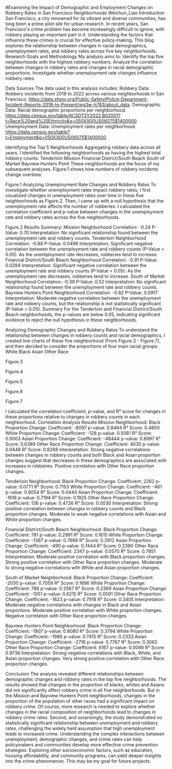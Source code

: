 #Examining the Impact of Demographic and Employment Changes on Robbery Rates in San Francisco Neighborhoods
Weichun_Liao
Introduction
San Francisco, a city renowned for its vibrant and diverse communities, has long been a prime pilot site for urban research. In recent years, San Francisco's crime problem has become increasingly difficult to ignore, with robbery playing an important part in it. Understanding the factors that influence these crimes is crucial for effective policy-making. This blog explores the relationship between changes in racial demographics, unemployment rates, and robbery rates across five key neighborhoods.
Research Goals and Methodology
My analysis aims to:
Identify the top five neighborhoods with the highest robbery numbers.
Analyze the correlation between changes in robbery rates and changes in racial demographic proportions.
Investigate whether unemployment rate changes influence robbery rates.


Data Sources
The data used in this analysis includes:
Robbery Data: Robbery incidents from 2018 to 2022 across various neighborhoods in San Francisco. https://data.sfgov.org/Public-Safety/Police-Department-Incident-Reports-2018-to-Present/wg3w-h783/about_data. 
Demographic Data: Racial demographic proportions per neighborhood. https://data.census.gov/table/ACSDT5Y2022.B02001?t=Race%20and%20Ethnicity&g=050XX00US06075$1400000. 
Unemployment Data: Unemployment rates per neighborhood. https://data.census.gov/table?t=Employment&g=050XX00US06075$1400000. 

Identifying the Top 5 Neighborhoods
Aggregating robbery data across all years, I identified the following neighborhoods as having the highest total robbery counts:
Tenderloin
Mission
Financial District/South Beach
South of Market
Bayview Hunters Point
These neighborhoods are the focus of my subsequent analyses. Figure.1 shows how numbers of robbery incidents change overtime. 

Figure.1
Analyzing Unemployment Rate Changes and Robbery Rates
To investigate whether unemployment rates impact robbery rates, I first visualized changes in unemployment rates over time in these five neighborhoods as Figure.2. Then, I came up with a  null hypothesis that the unemployment rate affects the number of robberies. I calculated the correlation coefficient and p-value between changes in the unemployment rate and robbery rates across the five neighborhoods. 

Figure.2
Results Summary:
Mission Neighborhood
Correlation: -0.24
P-Value: 0.70
Interpretation: No significant relationship found between the unemployment rate and robbery counts.
Tenderloin Neighborhood
Correlation: -0.88
P-Value: 0.0496
Interpretation: Significant negative correlation between the unemployment rate and robbery counts (P-Value < 0.05). As the unemployment rate decreases, robberies tend to increase.
Financial District/South Beach Neighborhood
Correlation: -0.91
P-Value: 0.0294
Interpretation: Significant negative correlation between the unemployment rate and robbery counts (P-Value < 0.05). As the unemployment rate decreases, robberies tend to increase.
South of Market Neighborhood
Correlation: -0.39
P-Value: 0.52
Interpretation: No significant relationship found between the unemployment rate and robbery counts.
Bayview Hunters Point Neighborhood
Correlation: -0.82
P-Value: 0.0917
Interpretation: Moderate negative correlation between the unemployment rate and robbery counts, but the relationship is not statistically significant (P-Value > 0.05).
Summary
For the Tenderloin and Financial District/South Beach neighborhoods, the p-values are below 0.05, indicating significant evidence to reject the null hypothesis in these neighborhoods.

Analyzing Demographic Changes and Robbery Rates
To understand the relationship between changes in robbery counts and racial demographics, I created line charts of these five neighborhood (From Figure.3 - Figure.7), and then decided to consider the proportions of four main racial groups:
White
Black
Asian
Other Race

Figure.3


Figure.4


Figure.5


Figure.6


Figure.7

I calculated the correlation coefficient, p-value, and R² score for changes in these proportions relative to changes in robbery counts in each neighborhood.
Correlation Analysis Results
Mission Neighborhood:
Black Proportion Change:
Coefficient: -8097
p-value: 0.8464
R² Score: 0.4800
White Proportion Change:
Coefficient: -128
p-value: 0.5081
R² Score: 0.0003
Asian Proportion Change:
Coefficient: -48444
p-value: 0.8997
R² Score: 0.6389
Other Race Proportion Change:
Coefficient: 4030
p-value: 0.0448
R² Score: 0.8288
Interpretation:
Strong negative correlations between changes in robbery counts and both Black and Asian proportion changes suggest that decreases in these demographics are associated with increases in robberies.
Positive correlation with Other Race proportion changes.

Tenderloin Neighborhood:
Black Proportion Change:
Coefficient: 2262
p-value: 0.0771
R² Score: 0.7153
White Proportion Change:
Coefficient: -461
p-value: 0.6054
R² Score: 0.0444
Asian Proportion Change:
Coefficient: -1616
p-value: 0.7194
R² Score: 0.1925
Other Race Proportion Change:
Coefficient: 136
p-value: 0.4726
R² Score: 0.0030
Interpretation:
Strong positive correlation between changes in robbery counts and Black proportion changes.
Moderate to weak negative correlations with Asian and White proportion changes.

Financial District/South Beach Neighborhood:
Black Proportion Change:
Coefficient: 781
p-value: 0.2991
R² Score: 0.1615
White Proportion Change:
Coefficient: -1367
p-value: 0.7698
R² Score: 0.2912
Asian Proportion Change:
Coefficient: -490
p-value: 0.7444
R² Score: 0.2390
Other Race Proportion Change:
Coefficient: 2347
p-value: 0.0570
R² Score: 0.7851
Interpretation:
Moderate positive correlation with Black proportion changes.
Strong positive correlation with Other Race proportion changes.
Moderate to strong negative correlations with White and Asian proportion changes.

South of Market Neighborhood:
Black Proportion Change:
Coefficient: -2030
p-value: 0.7059
R² Score: 0.1696
White Proportion Change:
Coefficient: 786
p-value: 0.2567
R² Score: 0.2369
Asian Proportion Change:
Coefficient: -1051
p-value: 0.6215
R² Score: 0.0591
Other Race Proportion Change:
Coefficient: -1823
p-value: 0.7918
R² Score: 0.3405
Interpretation:
Moderate negative correlations with changes in Black and Asian proportions.
Moderate positive correlation with White proportion changes.
Negative correlation with Other Race proportion changes.

Bayview Hunters Point Neighborhood:
Black Proportion Change:
Coefficient: -1807
p-value: 0.8080
R² Score: 0.3794
White Proportion Change:
Coefficient: -1986
p-value: 0.7415
R² Score: 0.2333
Asian Proportion Change:
Coefficient: -2716
p-value: 0.7767
R² Score: 0.3062
Other Race Proportion Change:
Coefficient: 6167
p-value: 0.0066
R² Score: 0.9736
Interpretation:
Strong negative correlations with Black, White, and Asian proportion changes.
Very strong positive correlation with Other Race proportion changes.


Conclusion
The analysis revealed different relationships between demographic changes and robbery rates in the top five neighborhoods. The results showed that changes in the proportion of blacks, whites and Asians did not significantly affect robbery crime in all five neighborhoods. But in the Mission and Bayview Hunters Point neighborhoods, changes in the proportion of the population of other races had a significant impact on robbery crime. Of course, more research is needed to explore whether changes in the racial composition of neighborhoods lead to changes in robbery crime rates. Second, and surprisingly, the study demonstrated no statistically significant relationship between unemployment and robbery rates, challenging the widely held assumption that high unemployment leads to increased crime. Understanding the complex interactions between unemployment, demographic changes, and crime rates can help policymakers and communities develop more effective crime prevention strategies. Exploring other socioeconomic factors, such as education, housing affordability, and community programs, can yield deeper insights into the crime phenomenon. This may be my goal for future projects.
